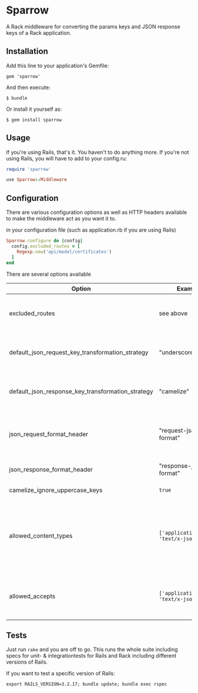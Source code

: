 # Sparrow

A Rack middleware for converting the params keys and JSON response keys of a Rack application.

## Installation

Add this line to your application's Gemfile:

    gem 'sparrow'

And then execute:

    $ bundle

Or install it yourself as:

    $ gem install sparrow

## Usage

If you're using Rails, that's it. You haven't to do anything more. If you're not using Rails, you will have to add to your config.ru:

```rb
require 'sparrow'

use Sparrow::Middleware
```

## Configuration

There are various configuration options as well as HTTP headers available to
make the middleware act as you want it to.

in your configuration file (such as application.rb if you are using Rails)

```ruby
Sparrow.configure do |config|
  config.excluded_routes = [
    Regexp.new('api/model/certificates')
  ]
end
```

There are several options available

| Option | Example | Meaning |
|---------|---------|----------------------|
| excluded_routes | see above | An Array of Strings and/or Regexps defining which paths should not be touched by the middleware. The entries should matchs paths for your application. They should *not* start with a leading slash. |
| default_json_request_key_transformation_strategy | "underscore" | Defines how the middleware should treat incoming parameters via Request. Which means how they get tranformed, i.e. defining _underscore_ here means that incoming parameters get underscore. Possible values are _underscore_ and _camelize_ |
| default_json_response_key_transformation_strategy | "camelize" | Same as *default_json_request_key_transformation_strategy, but for responses. I.e. this defines to which format the keys get transformed when the response gets sent.
| json_request_format_header| "request-json-format" | Defines the HTTP Header key which sets the request transformation strategy as in default_json_request_key_transformation_strategy*. This definition has higher priority than the default definition. Any valid HTTP Header String value is possible. Defaults to 'request-json-format' |
| json_response_format_header| "response-json-format" | Same as *json_request_format_header*, but for the response handling. Defaults to 'response-json-format' |
| camelize_ignore_uppercase_keys | `true` | A boolean that indicates to not camelize keys that are all Uppercase, like CountryCodes "EN" ... |
| allowed_content_types |`['application/json', 'text/x-json']` | A list of HTTP content types upon which the middleware shall trigger and possibly start  conversion. Defaults to `['application/json', 'application/x-www-form-urlencoded', 'text/x-json']`. If `nil` is present in the list, requests/responses with *no* Content-Type header will be processed as well. Possible values can also be the start of the content-type-header like ```application/``` which matches everything which starts with ```application/``` like ```application/json```  |
| allowed_accepts | `['application/json', 'text/x-json']` | Same as **allowed_content_types**, but reacts to the HTTP Accept Header. Applies to the same possible options, behavior. Defaults to the same set of MIME types, but also includes `nil` by default, which ignores checking the Accept header in default configuration |

## Tests

Just run `rake` and you are off to go. This runs the whole suite including
specs for unit- & integrationtests for Rails and Rack including different versions of Rails.

If you want to test a specific version of Rails:

```
export RAILS_VERSION=3.2.17; bundle update; bundle exec rspec
```
